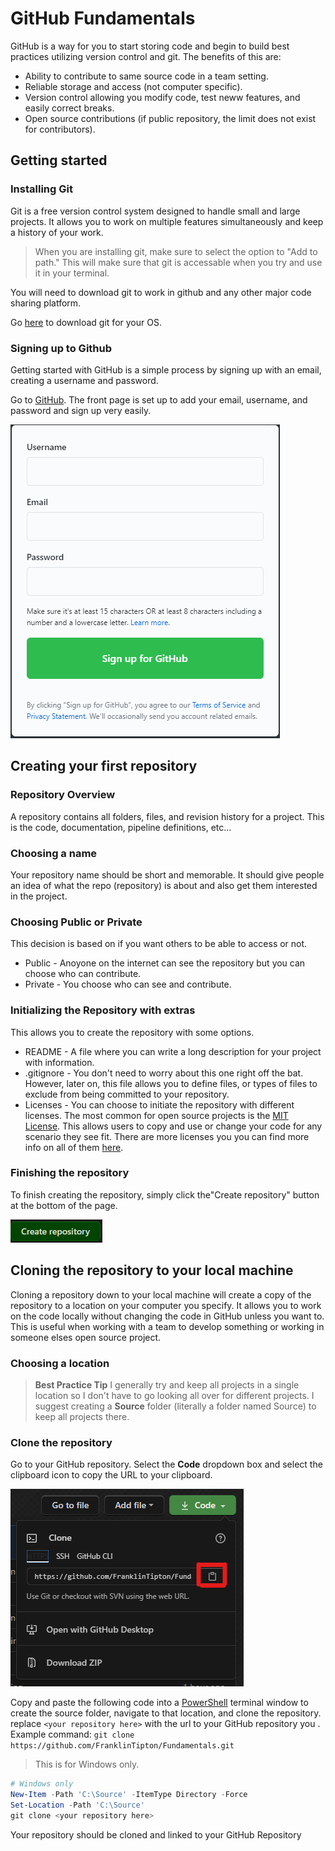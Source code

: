 # GitHub Fundamentals

GitHub is a way for you to start storing code and begin to build best practices utilizing version control and git. The benefits of this are:

  - Ability to contribute to same source code in a team setting.
  - Reliable storage and access (not computer specific).
  - Version control allowing you modify code, test neww features, and easily correct breaks.
  - Open source contributions (if public repository, the limit does not exist for contributors).

## Getting started

### Installing Git

Git is a free version control system designed to handle small and large projects. It allows you to work on multiple features simultaneously and keep a history of your work.

> When you are installing git, make sure to select the option to "Add to path." This will make sure that git is accessable when you try and use it in your terminal.

You will need to download git to work in github and any other major code sharing platform.

Go [here](https://git-scm.com/downloads) to download git for your OS.

### Signing up to Github

Getting started with GitHub is a simple process by signing up with an email, creating a username and password.

Go to [GitHub](https://github.com/). The front page is set up to add your email, username, and password and sign up very easily.

![GitHubSignUp](/Github/Images/GitHubSignup.png)

## Creating your first repository

### Repository Overview

A repository contains all folders, files, and revision history for a project. This is the code, documentation, pipeline definitions, etc...

### Choosing a name

Your repository name should be short and memorable. It should give people an idea of what the repo (repository) is about and also get them interested in the project.

### Choosing Public or Private

This decision is based on if you want others to be able to access or not.

  - Public - Anoyone on the internet can see the repository but you can choose who can contribute.
  - Private - You choose who can see and contribute.

### Initializing the Repository with extras

This allows you to create the repository with some options.

  - README - A file where you can write a long description for your project with information.
  - .gitignore - You don't need to worry about this one right off the bat. However, later on, this file allows you to define files, or types of files to exclude from being committed to your repository.
  - Licenses - You can choose to initiate the repository with different licenses. The most common for open source projects is the [MIT License](https://mit-license.org/). This allows users to copy and use or change your code for any scenario they see fit. There are more licenses you you can find more info on all of them [here](https://docs.github.com/en/free-pro-team@latest/github/creating-cloning-and-archiving-repositories/licensing-a-repository).

### Finishing the repository

To finish creating the repository, simply click the"Create repository" button at the bottom of the page.

![Create Repository Button](/Github/Images/CreateRepositoryButton.png)

## Cloning the repository to your local machine

Cloning a repository down to your local machine will create a copy of the repository to a location on your computer you specify. It allows you to work on the code locally without changing the code in GitHub unless you want to. This is useful when working with a team to develop something or working in someone elses open source project.

### Choosing a location

> **Best Practice Tip**
> I generally try and keep all projects in a single location so I don't have to go looking all over for different projects. I suggest creating a **Source** folder (literally a folder named Source) to keep all projects there.

### Clone the repository

Go to your GitHub repository. Select the **Code** dropdown box and select the clipboard icon to copy the URL to your clipboard.

![GitHub Clone URL](/VSCode/Images/githubcloneurl.png)

Copy and paste the following code into a [PowerShell](/PowerShell/Overview.md) terminal window to create the source folder, navigate to that location, and clone the repository. replace `<your repository here>` with the url to your GitHub repository you . Example command: `git clone https://github.com/FranklinTipton/Fundamentals.git`

> This is for Windows only.

```powershell
# Windows only
New-Item -Path 'C:\Source' -ItemType Directory -Force
Set-Location -Path 'C:\Source'
git clone <your repository here>
```

Your repository should be cloned and linked to your GitHub Repository
